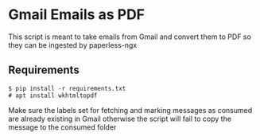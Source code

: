 # Gmail Emails as PDF

This script is meant to take emails from Gmail and convert them to PDF so they can be ingested by paperless-ngx


## Requirements

```shell
$ pip install -r requirements.txt
# apt install wkhtmltopdf
```

Make sure the labels set for fetching and marking messages as consumed are
already existing in Gmail otherwise the script will fail to copy the message to the consumed folder